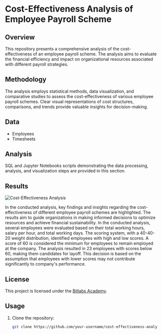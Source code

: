 # Cost-Effectiveness Analysis of Employee Payroll Scheme

## Overview

This repository presents a comprehensive analysis of the cost-effectiveness of an employee payroll scheme. The analysis aims to evaluate the financial efficiency and impact on organizational resources associated with different payroll strategies.

## Methodology

The analysis employs statistical methods, data visualization, and comparative studies to assess the cost-effectiveness of various employee payroll schemes. Clear visual representations of cost structures, comparisons, and trends provide valuable insights for decision-making.

## Data

- Employees
- Timesheets

## Analysis

SQL and Jupyter Notebooks scripts demonstrating the data processing, analysis, and visualization steps are provided in this section.

## Results

![Cost-Effectiveness Analysis](./img/Cost-Effectiveness-Analysis.jpg)

In the conducted analysis, key findings and insights regarding the cost-effectiveness of different employee payroll schemes are highlighted. The results aim to guide organizations in making informed decisions to optimize resources and achieve financial sustainability.
In the conducted analysis, several employees were evaluated based on their total working hours, salary per hour, and total working days. The scoring system, with a 40-40-20 weight distribution, identified employees with high and low scores. A score of 60 is considered the minimum for employees to remain employed at the company. The analysis resulted in 23 employees with scores below 60, making them candidates for layoff. This decision is based on the assumption that employees with lower scores may not contribute significantly to company's performance.

## License

This project is licensed under the [Bitlabs Academy](https://academy.bitlabs.id/).

## Usage

1. Clone the repository:

   ```bash
   git clone https://github.com/your-username/cost-effectiveness-analysis-of-employee-payroll-scheme.git

